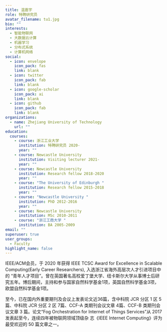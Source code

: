 ```yaml
---
title: 温震宇
role: 特聘研究员
avatar_filename: tu1.jpg
bio: ""
interests:
  - 智能物联网
  - 大数据云计算
  - 机器学习
  - 分布式系统
  - 计算机网络
social:
  - icon: envelope
    icon_pack: fas
    link: blank
  - icon: twitter
    icon_pack: fab
    link: blank
  - icon: google-scholar
    icon_pack: ai
    link: blank
  - icon: github
    icon_pack: fab
    link: blank
organizations:
  - name: Zhejiang University of Technology
    url: ""
education:
  courses:
    - course: 浙江工业大学
      institution: 特聘研究员 2020-
      year: ""
    - course: Newcastle University
      institution: Visiting lecturer 2021-
      year: ""
    - course: Newcastle University
      institution: Research fellow 2018-2020
      year: ""
    - course: "The University of Edinburgh "
      institution: Research fellow 2015-2018
      year: ""
    - course: "Newcastle University "
      institution: PhD 2012-2016
      year: ""
    - course: Newcastle University
      institution: MSc 2010-2011
    - course: "浙江工商大学 "
      institution: BA 2005-2009
email: ""
superuser: true
user_groups:
  - Faculty
highlight_name: false
---
```

IEEE/ACM会员，于 2020 年获得 IEEE TCSC Award for Excellence in Scalable Computing(Early Career Researchers), 入选浙江省海外高层次人才引进项目中的 “青年人才项目”。曾在英国著名高校爱丁堡大学、纽卡斯尔大学从事博士后研究五年。博后期间，主持和参与国家自然科学基金1项，英国自然科学基金3项，欧盟自然科学基金1项。

至今，已在国内外重要期刊及会议上发表论文近36篇，含中科院 JCR 分区 1 区 5 篇、中科院 JCR 分区 2 区 7篇、CCF-A 类期刊会议文章 4篇、CCF-B 类期刊会议文章 3 篇。论文“Fog Orchestration for Internet of Things Services”从 2017 发表起至今，连续四年被物联网领域顶级杂 志《IEEE Internet Computing》评为最受欢迎的 50 篇文章之一。